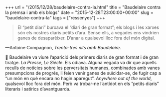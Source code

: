+++
url = "/2015/12/28/baudelaire-contra-la.html"
title = "Baudelaire contra la premsa i amb els blogs"
date = "2015-12-28T23:00:00+00:00"
slug = "baudelaire-contra-la"
tags = ["ressenyes"]
+++

> El “petit diari” burxava el “diari de gran format”; els blogs i les xarxes són els nostres diaris petits d’ara. Sense ells, a vegades ens vindrien ganes de desaparèixer. D’anar a qualsevol lloc fora del món digital.

—Antoine Compagnon, *Trenta-tres nits amb Baudelaire*.

📰 Baudelaire va viure l’aparició dels primers diaris de gran format i de gran tiratge. *La Presse*, *Le Siècle*. Els odiava. Alguna vegada va dir que aquells reculls de notícies sobre les perversitats humanes, combinades amb vanes presumpcions de progrés, li feien venir ganes de suïcidar-se, de fugir cap a “un món en què encara no hagin aparegut”. *Anywhere out of the world*, qualsevol lloc fora del món. Però va trobar-ne l’antídot en els “petits diaris” literaris i satírics d’avantguarda.
